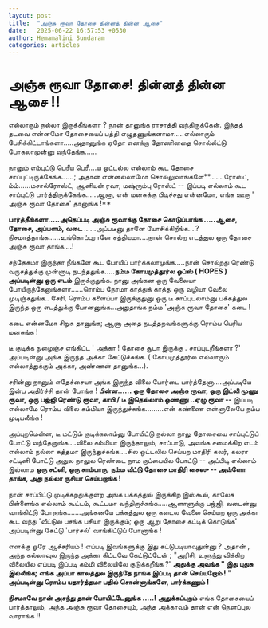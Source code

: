 ```yaml
---
layout: post
title:  "அஞ்சு ரூவா தோசை தின்னத் தின்ன ஆசை"
date:   2025-06-22 16:57:53 +0530
author: Hemamalini Sundaram
categories: articles
---
```


#  அஞ்சு ரூவா தோசை! தின்னத் தின்ன ஆசை !! 

எல்லாரும் நல்லா இருக்கீங்களா ? நான் தானுங்க ராசாத்தி வந்திருக்கேன். இந்தத் தடவை என்னமோ
தோசையைப் பத்தி எழுதணுங்களாமா.....எல்லாரும் பேசிக்கிட்டாங்களா.....அதானுங்க ஏதோ
எனக்கு தோணினதை சொல்லீட்டு போகலாமுன்னு வந்தேங்க......

நானும் எம்புட்டு பெரீய பெரீ....ய ஓட்டல்ல எல்லாம் கூட தோசை சாப்புட்டிருக்கேங்க......;
அதான் என்னல்லாமோ சொல்லுவாங்களே**.......ரோஸ்ட், ம்ம்......மசால்ரோஸ்ட், ஆனியன் ரவா,
மஷ்ரூம்பு ரோஸ்ட் -- இப்படி எல்லாம் கூட சாப்புட்டு பார்த்திருக்கேங்க.....ஆனா, என்
மனசுக்கு பிடிச்சது என்னமோ, எங்க ஊரு ' அஞ்சு ரூவா தோசை' தானுங்க !**

**பார்த்தீங்களா.....அதெப்படி அஞ்சு ரூவாக்கு தோசை கொடுப்பாங்க .....ஆசை, தோசை,
அப்பளம், வடை** ......அப்படீனு தானே யோசிக்கிறீங்க....?
நிசமாத்தாங்க......உங்கொப்புரானே சத்தியமா....நான் சொல்ற எடத்துல ஒரு தோசை அஞ்சு
ரூவா தாங்க....!

சந்தேகமா இருந்தா நீங்களே கூட போயிப் பார்க்கலாமுங்க.....நான் சொல்றது ரெண்டு
வருசத்துக்கு முன்னாடி நடந்ததுங்க.....**நம்ம கோயமுத்தூர்ல ஓப்ஸ் ( HOPES ) அப்படின்னு
ஒரு எடம்** இருக்குதுங்க. நானு அங்கன ஒரு வேலையா போயிருந்தேனுங்களா......ரொம்ப
நேரமா காத்துக் காத்து ஒரு வழியா வேலை முடிஞ்சதுங்க.. சேரி, ரொம்ப களைப்பா
இருக்குதுனு ஒரு டீ சாப்புடலாம்னு பக்கத்துல இருந்த ஒரு எடத்துக்கு
போனனுங்க...அதுதாங்க நம்ம 'அஞ்சு ரூவா தோசை' கடை !

கடை என்னமோ சிறுசு தானுங்க; ஆனா அதை நடத்தறவங்களுக்கு ரொம்ப பெரிய மனசுங்க !

டீ குடிக்க நுழைஞ்ச எங்கிட்ட ' அக்கா ! தோசை சூடா இருக்கு . சாப்புடறீங்களா ?'
அப்படின்னு அங்க இருந்த அக்கா கேட்டுச்சுங்க. ( கோயமுத்தூர்ல எல்லாரும் எல்லாத்துக்கும்
அக்கா, அண்ணன் தானுங்க...).

சரின்னு நானும் எதேச்சையா அங்க இருந்த விலை போர்டை பார்த்தேனா....அப்படியே இன்ப
அதிர்ச்சி தான் போங்க ! **பின்ன...... ஒரு தோசை அஞ்சு ரூவா, ஒரு இட்லி மூணு ரூவா,
ஒரு பஜ்ஜி ரெண்டு ரூவா, காபி / டீ இதெல்லாம் ஒண்ணு ..ஏழு ரூவா --** இப்படி எல்லாமே
ரொம்ப விலை கம்மியா இருந்துச்சுங்க.........என் கண்ணை என்னாலேயே நம்ப முடியலீங்க !

அப்புறமென்ன, டீ மட்டும் குடிக்கலாம்னு போயிட்டு நல்லா நாலு தோசையை சாப்புட்டுப் போட்டு
வந்தேனுங்க....விலை கம்மியா இருந்தாலும், சாப்பாடு, அவங்க சமைக்கிற எடம் எல்லாம் நல்லா
சுத்தமா இருந்துச்சுங்க....சில ஒட்டலில செய்யற மாதிரி கலர், கலரா சட்டினி போட்டு
அதுல நாலுல ரெண்டை நாம குப்பையில போட்டு -- அப்பிடி எல்லாம் இல்லாம **ஒரு சட்னி,
ஒரு சாம்பாரு, நம்ம வீட்டு தோசை மாதிரி சைஸு -- அவ்ளோ தாங்க, அது நல்லா ருசியா
செய்யறாங்க !**

நான் சாப்பிட்டு முடிக்கறதுக்குள்ற அங்க பக்கத்துல் இருக்கிற இஸ்கூல், காலேசு பிள்ளைங்க
எல்லாம் கூட்டம், கூட்டமா வந்திருச்சுங்க.....ஆளாளுக்கு பஜ்ஜி, வடைன்னு வாங்கிட்டு
போறாங்க.......அங்கனயே பக்கத்துல ஒரு கடைல வேலை செய்யற ஒரு அக்கா கூட வந்து 'வீட்டுல
பசங்க பசியா இருக்கும்; ஒரு ஆறு தோசை கட்டிக் கொடுங்க' அப்படின்னு கேட்டு 'பார்சல்'
வாங்கிட்டுப் போனாங்க !

எனக்கு ஓரே ஆச்சரியம் ! எப்படி இவங்களுக்கு இது கட்டுபடியாவுதுன்னு ? அதான் , அந்த
கல்லாவுல இருந்த அக்கா கிட்டவே கேட்டுட்டேன் ; "அரிசி, உளுந்து விக்கிற விலையில
எப்படி இப்படி கம்மி விலையிலே குடுக்கறீங்க ?' **அதுக்கு அவங்க " இது புதுசு இல்லீங்க;
எங்க அப்பா காலத்துல இருந்தே நாங்க இப்படி தான் செய்யறோம் ! " அப்படின்னு ரொம்ப
யதார்த்தமா பதில் சொன்னாங்களே, பார்க்கணும் !**

**நிசமாவே நான் அசந்து தான் போயிட்டேனுங்க .....! அதுக்கப்புறம்** எங்க தோசையைப்
பார்த்தாலும், அந்த அஞ்சு ரூவா தோசையும், அந்த அக்காவும் தான் என் நெனப்புல வாராங்க !!
